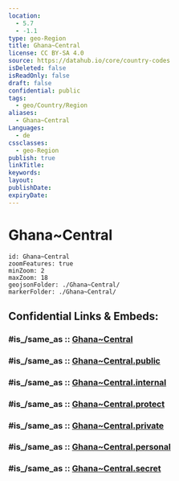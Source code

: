 ```yaml
---
location:
  - 5.7
  - -1.1
type: geo-Region
title: Ghana~Central
license: CC BY-SA 4.0
source: https://datahub.io/core/country-codes
isDeleted: false
isReadOnly: false
draft: false
confidential: public
tags:
  - geo/Country/Region
aliases:
  - Ghana~Central
Languages:
  - de
cssclasses:
  - geo-Region
publish: true
linkTitle:
keywords:
layout:
publishDate:
expiryDate:
---
```


# Ghana~Central

```leaflet
id: Ghana~Central
zoomFeatures: true 
minZoom: 2 
maxZoom: 18
geojsonFolder: ./Ghana~Central/
markerFolder: ./Ghana~Central/
```


## Confidential Links & Embeds: 

### #is_/same_as :: [Ghana~Central](/_Standards/Earth/Continent/Africa/Africa~West/Ghana/Regions~Ghana/Ghana~Central.md) 

### #is_/same_as :: [Ghana~Central.public](/_public/Earth/Continent/Africa/Africa~West/Ghana/Regions~Ghana/Ghana~Central.public.md) 

### #is_/same_as :: [Ghana~Central.internal](/_internal/Earth/Continent/Africa/Africa~West/Ghana/Regions~Ghana/Ghana~Central.internal.md) 

### #is_/same_as :: [Ghana~Central.protect](/_protect/Earth/Continent/Africa/Africa~West/Ghana/Regions~Ghana/Ghana~Central.protect.md) 

### #is_/same_as :: [Ghana~Central.private](/_private/Earth/Continent/Africa/Africa~West/Ghana/Regions~Ghana/Ghana~Central.private.md) 

### #is_/same_as :: [Ghana~Central.personal](/_personal/Earth/Continent/Africa/Africa~West/Ghana/Regions~Ghana/Ghana~Central.personal.md) 

### #is_/same_as :: [Ghana~Central.secret](/_secret/Earth/Continent/Africa/Africa~West/Ghana/Regions~Ghana/Ghana~Central.secret.md)

